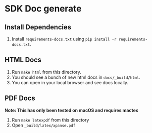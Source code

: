 # SDK Doc generate

## Install Dependencies
1. Install `requirements-docs.txt` using `pip install -r requirements-docs.txt`.

## HTML Docs
1. Run `make html` from this directory.
2. You should see a bunch of new html docs in `docs/_build/html`.
3. You can open in your local browser and see docs locally.

## PDF Docs
**Note: This has only been tested on macOS and requires mactex**
1. Run `make latexpdf` from this directory
2. Open `_build/latex/xpanse.pdf`